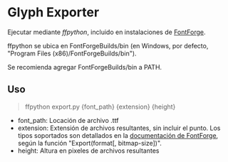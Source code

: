 # Glyph Exporter
Ejecutar mediante *ffpython*, incluido en instalaciones de [FontForge](https://fontforge.org/en-US/).

ffpython se ubica en FontForgeBuilds/bin (en Windows, por defecto, "Program Files (x86)/FontForgeBuilds/bin").

Se recomienda agregar FontForgeBuilds/bin a PATH.

## Uso
> ffpython export.py {font_path} {extension} {height}

- font_path: Locación de archivo .ttf
- extension: Extensión de archivos resultantes, sin incluir el punto. Los tipos soportados son detallados en la [documentación de FontForge](https://fontforge.org/docs/scripting/scripting-alpha.html), según la función "Export(format[, bitmap-size])".
- height: Altura en pixeles de archivos resultantes
